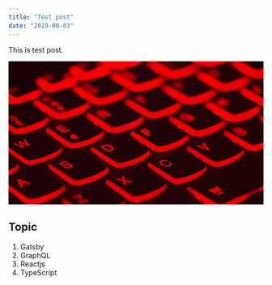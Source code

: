 ```yaml
---
title: "Test post"
date: "2019-08-03"
---
```


This is test post.

![Keyboards](./keyboards.jpg)

## Topic

1. Gatsby
2. GraphQL
3. Reactjs
4. TypeScript